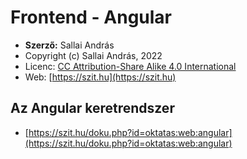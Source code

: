 # Frontend - Angular

* **Szerző:** Sallai András
* Copyright (c) Sallai András, 2022
* Licenc: [CC Attribution-Share Alike 4.0 International](https://creativecommons.org/licenses/by-sa/4.0/)
* Web: [https://szit.hu](https://szit.hu)

## Az Angular keretrendszer

* [https://szit.hu/doku.php?id=oktatas:web:angular](https://szit.hu/doku.php?id=oktatas:web:angular)
